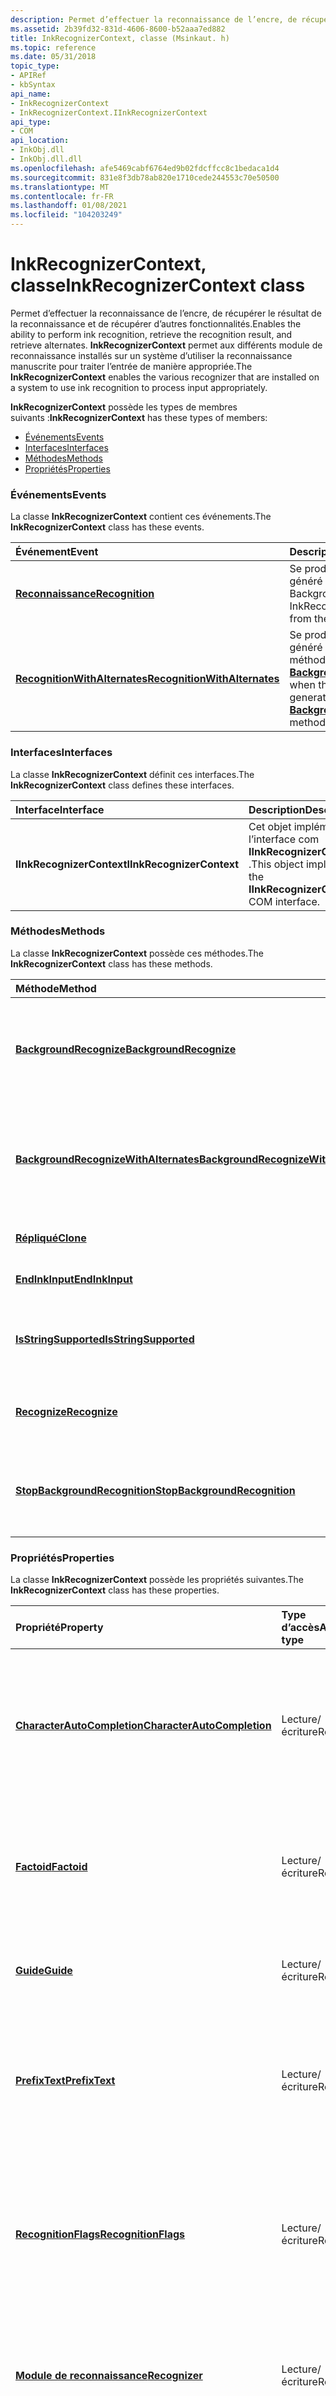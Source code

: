 ```yaml
---
description: Permet d’effectuer la reconnaissance de l’encre, de récupérer le résultat de la reconnaissance et de récupérer d’autres fonctionnalités. InkRecognizerContext permet aux différents module de reconnaissance installés sur un système d’utiliser la reconnaissance manuscrite pour traiter l’entrée de manière appropriée.
ms.assetid: 2b39fd32-831d-4606-8600-b52aaa7ed882
title: InkRecognizerContext, classe (Msinkaut. h)
ms.topic: reference
ms.date: 05/31/2018
topic_type:
- APIRef
- kbSyntax
api_name:
- InkRecognizerContext
- InkRecognizerContext.IInkRecognizerContext
api_type:
- COM
api_location:
- InkObj.dll
- InkObj.dll.dll
ms.openlocfilehash: afe5469cabf6764ed9b02fdcffcc8c1bedaca1d4
ms.sourcegitcommit: 831e8f3db78ab820e1710cede244553c70e50500
ms.translationtype: MT
ms.contentlocale: fr-FR
ms.lasthandoff: 01/08/2021
ms.locfileid: "104203249"
---
```

# <a name="inkrecognizercontext-class"></a><span data-ttu-id="fa06f-104">InkRecognizerContext, classe</span><span class="sxs-lookup"><span data-stu-id="fa06f-104">InkRecognizerContext class</span></span>

<span data-ttu-id="fa06f-105">Permet d’effectuer la reconnaissance de l’encre, de récupérer le résultat de la reconnaissance et de récupérer d’autres fonctionnalités.</span><span class="sxs-lookup"><span data-stu-id="fa06f-105">Enables the ability to perform ink recognition, retrieve the recognition result, and retrieve alternates.</span></span> <span data-ttu-id="fa06f-106">**InkRecognizerContext** permet aux différents module de reconnaissance installés sur un système d’utiliser la reconnaissance manuscrite pour traiter l’entrée de manière appropriée.</span><span class="sxs-lookup"><span data-stu-id="fa06f-106">The **InkRecognizerContext** enables the various recognizer that are installed on a system to use ink recognition to process input appropriately.</span></span>

<span data-ttu-id="fa06f-107">**InkRecognizerContext** possède les types de membres suivants :</span><span class="sxs-lookup"><span data-stu-id="fa06f-107">**InkRecognizerContext** has these types of members:</span></span>

-   [<span data-ttu-id="fa06f-108">Événements</span><span class="sxs-lookup"><span data-stu-id="fa06f-108">Events</span></span>](#events)
-   [<span data-ttu-id="fa06f-109">Interfaces</span><span class="sxs-lookup"><span data-stu-id="fa06f-109">Interfaces</span></span>](#interfaces)
-   [<span data-ttu-id="fa06f-110">Méthodes</span><span class="sxs-lookup"><span data-stu-id="fa06f-110">Methods</span></span>](#methods)
-   [<span data-ttu-id="fa06f-111">Propriétés</span><span class="sxs-lookup"><span data-stu-id="fa06f-111">Properties</span></span>](#properties)

### <a name="events"></a><span data-ttu-id="fa06f-112">Événements</span><span class="sxs-lookup"><span data-stu-id="fa06f-112">Events</span></span>

<span data-ttu-id="fa06f-113">La classe **InkRecognizerContext** contient ces événements.</span><span class="sxs-lookup"><span data-stu-id="fa06f-113">The **InkRecognizerContext** class has these events.</span></span>



| <span data-ttu-id="fa06f-114">Événement</span><span class="sxs-lookup"><span data-stu-id="fa06f-114">Event</span></span>                                                                               | <span data-ttu-id="fa06f-115">Description</span><span class="sxs-lookup"><span data-stu-id="fa06f-115">Description</span></span>                                                                                                                                                                                            |
|:------------------------------------------------------------------------------------|:-------------------------------------------------------------------------------------------------------------------------------------------------------------------------------------------------------|
| [<span data-ttu-id="fa06f-116">**Reconnaissance**</span><span class="sxs-lookup"><span data-stu-id="fa06f-116">**Recognition**</span></span>](inkrecognizercontext-recognition.md)                             | <span data-ttu-id="fa06f-117">Se produit lorsque le InkRecognizerContext a généré des résultats de la méthode BackgroundRecognize.</span><span class="sxs-lookup"><span data-stu-id="fa06f-117">Occurs when the InkRecognizerContext has generated results from the BackgroundRecognize method.</span></span><br/>                                                                                             |
| [<span data-ttu-id="fa06f-118">**RecognitionWithAlternates**</span><span class="sxs-lookup"><span data-stu-id="fa06f-118">**RecognitionWithAlternates**</span></span>](inkrecognizercontext-recognitionwithalternates.md) | <span data-ttu-id="fa06f-119">Se produit lorsque le **InkRecognizerContext** a généré des résultats après l’appel de la méthode [**BackgroundRecognizeWithAlternates**](/windows/desktop/api/msinkaut/nf-msinkaut-iinkrecognizercontext-backgroundrecognizewithalternates)</span><span class="sxs-lookup"><span data-stu-id="fa06f-119">Occurs when the **InkRecognizerContext** has generated results after calling the [**BackgroundRecognizeWithAlternates**](/windows/desktop/api/msinkaut/nf-msinkaut-iinkrecognizercontext-backgroundrecognizewithalternates) method</span></span><br/> |



 

### <a name="interfaces"></a><span data-ttu-id="fa06f-120">Interfaces</span><span class="sxs-lookup"><span data-stu-id="fa06f-120">Interfaces</span></span>

<span data-ttu-id="fa06f-121">La classe **InkRecognizerContext** définit ces interfaces.</span><span class="sxs-lookup"><span data-stu-id="fa06f-121">The **InkRecognizerContext** class defines these interfaces.</span></span>



| <span data-ttu-id="fa06f-122">Interface</span><span class="sxs-lookup"><span data-stu-id="fa06f-122">Interface</span></span>                 | <span data-ttu-id="fa06f-123">Description</span><span class="sxs-lookup"><span data-stu-id="fa06f-123">Description</span></span>                                                                    |
|:--------------------------|:-------------------------------------------------------------------------------|
| <span data-ttu-id="fa06f-124">**IInkRecognizerContext**</span><span class="sxs-lookup"><span data-stu-id="fa06f-124">**IInkRecognizerContext**</span></span> | <span data-ttu-id="fa06f-125">Cet objet implémente l’interface com **IInkRecognizerContext** .</span><span class="sxs-lookup"><span data-stu-id="fa06f-125">This object implements the **IInkRecognizerContext** COM interface.</span></span><br/> |



 

### <a name="methods"></a><span data-ttu-id="fa06f-126">Méthodes</span><span class="sxs-lookup"><span data-stu-id="fa06f-126">Methods</span></span>

<span data-ttu-id="fa06f-127">La classe **InkRecognizerContext** possède ces méthodes.</span><span class="sxs-lookup"><span data-stu-id="fa06f-127">The **InkRecognizerContext** class has these methods.</span></span>



| <span data-ttu-id="fa06f-128">Méthode</span><span class="sxs-lookup"><span data-stu-id="fa06f-128">Method</span></span>                                                                                              | <span data-ttu-id="fa06f-129">Description</span><span class="sxs-lookup"><span data-stu-id="fa06f-129">Description</span></span>                                                                                                                                                                                                                                            |
|:----------------------------------------------------------------------------------------------------|:-------------------------------------------------------------------------------------------------------------------------------------------------------------------------------------------------------------------------------------------------------|
| [<span data-ttu-id="fa06f-130">**BackgroundRecognize**</span><span class="sxs-lookup"><span data-stu-id="fa06f-130">**BackgroundRecognize**</span></span>](/windows/desktop/api/msinkaut/nf-msinkaut-iinkrecognizercontext-backgroundrecognize)                             | <span data-ttu-id="fa06f-131">Spécifie que le module de reconnaissance doit reconnaître les traits associés et déclencher un événement de [**reconnaissance**](inkrecognizercontext-recognition.md) lorsque la reconnaissance est terminée.</span><span class="sxs-lookup"><span data-stu-id="fa06f-131">Specifies that the recognizer should recognize the associated strokes and fire a [**Recognition**](inkrecognizercontext-recognition.md) event when recognition is complete.</span></span><br/>                                                                |
| [<span data-ttu-id="fa06f-132">**BackgroundRecognizeWithAlternates**</span><span class="sxs-lookup"><span data-stu-id="fa06f-132">**BackgroundRecognizeWithAlternates**</span></span>](/windows/desktop/api/msinkaut/nf-msinkaut-iinkrecognizercontext-backgroundrecognizewithalternates) | <span data-ttu-id="fa06f-133">Spécifie que le module de reconnaissance doit reconnaître les traits associés et déclencher un événement [**RecognitionWithAlternates**](inkrecognizercontext-recognitionwithalternates.md) lorsque la reconnaissance est terminée.</span><span class="sxs-lookup"><span data-stu-id="fa06f-133">Specifies that the recognizer should recognize the associated strokes and fire a [**RecognitionWithAlternates**](inkrecognizercontext-recognitionwithalternates.md) event when recognition is complete.</span></span><br/>                                    |
| [<span data-ttu-id="fa06f-134">**Répliqué**</span><span class="sxs-lookup"><span data-stu-id="fa06f-134">**Clone**</span></span>](/windows/desktop/api/msinkaut/nf-msinkaut-iinkdisp-clone)                                                                      | <span data-ttu-id="fa06f-135">Crée un **InkRecognizerContext** en double.</span><span class="sxs-lookup"><span data-stu-id="fa06f-135">Creates a duplicate **InkRecognizerContext**.</span></span><br/>                                                                                                                                                                                               |
| [<span data-ttu-id="fa06f-136">**EndInkInput**</span><span class="sxs-lookup"><span data-stu-id="fa06f-136">**EndInkInput**</span></span>](/windows/desktop/api/msinkaut/nf-msinkaut-iinkrecognizercontext-endinkinput)                                             | <span data-ttu-id="fa06f-137">Met fin à l’entrée d’encre dans le **InkRecognizerContext**.</span><span class="sxs-lookup"><span data-stu-id="fa06f-137">Ends ink input to the **InkRecognizerContext**.</span></span><br/>                                                                                                                                                                                             |
| [<span data-ttu-id="fa06f-138">**IsStringSupported**</span><span class="sxs-lookup"><span data-stu-id="fa06f-138">**IsStringSupported**</span></span>](/windows/desktop/api/msinkaut/nf-msinkaut-iinkrecognizercontext-isstringsupported)                                 | <span data-ttu-id="fa06f-139">Indique si le dictionnaire système, le dictionnaire de l’utilisateur ou la [**liste de mots**](inkwordlist-class.md) contient une chaîne spécifiée.</span><span class="sxs-lookup"><span data-stu-id="fa06f-139">Indicates whether the system dictionary, user dictionary, or [**word list**](inkwordlist-class.md) contain a specified string.</span></span><br/>                                                                                                             |
| [<span data-ttu-id="fa06f-140">**Recognize**</span><span class="sxs-lookup"><span data-stu-id="fa06f-140">**Recognize**</span></span>](/windows/desktop/api/msinkaut/nf-msinkaut-iinkrecognizercontext-recognize)                                                 | <span data-ttu-id="fa06f-141">Effectue la reconnaissance sur une collection [**InkStrokes**](/previous-versions/windows/desktop/legacy/ms703293(v=vs.85)) et retourne les résultats de la reconnaissance.</span><span class="sxs-lookup"><span data-stu-id="fa06f-141">Performs recognition on an [**InkStrokes**](/previous-versions/windows/desktop/legacy/ms703293(v=vs.85)) collection and returns recognition results.</span></span><br/>                                                                                                                          |
| [<span data-ttu-id="fa06f-142">**StopBackgroundRecognition**</span><span class="sxs-lookup"><span data-stu-id="fa06f-142">**StopBackgroundRecognition**</span></span>](/windows/desktop/api/msinkaut/nf-msinkaut-iinkrecognizercontext-stopbackgroundrecognition)                 | <span data-ttu-id="fa06f-143">Termine la reconnaissance en arrière-plan qui a été démarrée avec un appel à [**BackgroundRecognize**](/windows/desktop/api/msinkaut/nf-msinkaut-iinkrecognizercontext-backgroundrecognize) ou [**BackgroundRecognizeWithAlternates**](/windows/desktop/api/msinkaut/nf-msinkaut-iinkrecognizercontext-backgroundrecognizewithalternates).</span><span class="sxs-lookup"><span data-stu-id="fa06f-143">Ends background recognition that was started with a call to [**BackgroundRecognize**](/windows/desktop/api/msinkaut/nf-msinkaut-iinkrecognizercontext-backgroundrecognize) or [**BackgroundRecognizeWithAlternates**](/windows/desktop/api/msinkaut/nf-msinkaut-iinkrecognizercontext-backgroundrecognizewithalternates).</span></span><br/> |



 

### <a name="properties"></a><span data-ttu-id="fa06f-144">Propriétés</span><span class="sxs-lookup"><span data-stu-id="fa06f-144">Properties</span></span>

<span data-ttu-id="fa06f-145">La classe **InkRecognizerContext** possède les propriétés suivantes.</span><span class="sxs-lookup"><span data-stu-id="fa06f-145">The **InkRecognizerContext** class has these properties.</span></span>



| <span data-ttu-id="fa06f-146">Propriété</span><span class="sxs-lookup"><span data-stu-id="fa06f-146">Property</span></span>                                                                                   | <span data-ttu-id="fa06f-147">Type d’accès</span><span class="sxs-lookup"><span data-stu-id="fa06f-147">Access type</span></span>           | <span data-ttu-id="fa06f-148">Description</span><span class="sxs-lookup"><span data-stu-id="fa06f-148">Description</span></span>                                                                                                                                                |
|:-------------------------------------------------------------------------------------------|:----------------------|:-----------------------------------------------------------------------------------------------------------------------------------------------------------|
| [<span data-ttu-id="fa06f-149">**CharacterAutoCompletion**</span><span class="sxs-lookup"><span data-stu-id="fa06f-149">**CharacterAutoCompletion**</span></span>](/windows/win32/api/msinkaut/nf-msinkaut-iinkrecognizercontext-get_characterautocompletionmode)<br/> | <span data-ttu-id="fa06f-150">Lecture/écriture</span><span class="sxs-lookup"><span data-stu-id="fa06f-150">Read/write</span></span><br/> | <span data-ttu-id="fa06f-151">Obtient ou définit le mode de saisie semi-automatique de caractères, qui détermine quand des caractères ou des mots sont reconnus.</span><span class="sxs-lookup"><span data-stu-id="fa06f-151">Gets or sets the character Autocomplete mode, which determines when characters or words are recognized.</span></span><br/>                                         |
| [<span data-ttu-id="fa06f-152">**Factoid**</span><span class="sxs-lookup"><span data-stu-id="fa06f-152">**Factoid**</span></span>](/windows/desktop/api/msinkaut/nf-msinkaut-iinkrecognizercontext-get_factoid)<br/>                                 | <span data-ttu-id="fa06f-153">Lecture/écriture</span><span class="sxs-lookup"><span data-stu-id="fa06f-153">Read/write</span></span><br/> | <span data-ttu-id="fa06f-154">Obtient ou définit le nom de chaîne du Factoid utilisé par l’objet **InkRecognizerContext** .</span><span class="sxs-lookup"><span data-stu-id="fa06f-154">Gets or sets the string name of the factoid used by the **InkRecognizerContext** object.</span></span><br/>                                                        |
| [<span data-ttu-id="fa06f-155">**Guide**</span><span class="sxs-lookup"><span data-stu-id="fa06f-155">**Guide**</span></span>](/windows/desktop/api/msinkaut/nf-msinkaut-iinkrecognizercontext-get_guide)<br/>                                     | <span data-ttu-id="fa06f-156">Lecture/écriture</span><span class="sxs-lookup"><span data-stu-id="fa06f-156">Read/write</span></span><br/> | <span data-ttu-id="fa06f-157">Obtient ou définit le [**InkRecognizerGuide**](inkrecognizerguide-class.md) à utiliser pour l’entrée d’encre.</span><span class="sxs-lookup"><span data-stu-id="fa06f-157">Gets or sets the [**InkRecognizerGuide**](inkrecognizerguide-class.md) to use for ink input.</span></span><br/>                                                   |
| [<span data-ttu-id="fa06f-158">**PrefixText**</span><span class="sxs-lookup"><span data-stu-id="fa06f-158">**PrefixText**</span></span>](/windows/desktop/api/msinkaut/nf-msinkaut-iinkrecognizercontext-get_prefixtext)<br/>                           | <span data-ttu-id="fa06f-159">Lecture/écriture</span><span class="sxs-lookup"><span data-stu-id="fa06f-159">Read/write</span></span><br/> | <span data-ttu-id="fa06f-160">Obtient ou définit les caractères qui précèdent la collection [**InkStrokes**](/previous-versions/windows/desktop/legacy/ms703293(v=vs.85)) dans l’objet **InkRecognizerContext** .</span><span class="sxs-lookup"><span data-stu-id="fa06f-160">Gets or sets the characters that come before the [**InkStrokes**](/previous-versions/windows/desktop/legacy/ms703293(v=vs.85)) collection in the **InkRecognizerContext** object.</span></span><br/> |
| [<span data-ttu-id="fa06f-161">**RecognitionFlags**</span><span class="sxs-lookup"><span data-stu-id="fa06f-161">**RecognitionFlags**</span></span>](/windows/desktop/api/msinkaut/nf-msinkaut-iinkrecognizercontext-get_recognitionflags)<br/>               | <span data-ttu-id="fa06f-162">Lecture/écriture</span><span class="sxs-lookup"><span data-stu-id="fa06f-162">Read/write</span></span><br/> | <span data-ttu-id="fa06f-163">Obtient ou définit les indicateurs qui spécifient comment le module de reconnaissance interprète l’encre et détermine la chaîne de résultat.</span><span class="sxs-lookup"><span data-stu-id="fa06f-163">Gets or sets the flags that specify how the recognizer interprets the ink and determines the result string.</span></span><br/>                                     |
| [<span data-ttu-id="fa06f-164">**Module de reconnaissance**</span><span class="sxs-lookup"><span data-stu-id="fa06f-164">**Recognizer**</span></span>](/windows/desktop/api/msinkaut/nf-msinkaut-iinkrecognizercontext-get_recognizer)<br/>                           | <span data-ttu-id="fa06f-165">Lecture/écriture</span><span class="sxs-lookup"><span data-stu-id="fa06f-165">Read/write</span></span><br/> | <span data-ttu-id="fa06f-166">Obtient ou définit l’objet [**IInkRecognizer**](/windows/desktop/api/msinkaut/nn-msinkaut-iinkrecognizer) utilisé par l’objet **InkRecognizerContext** .</span><span class="sxs-lookup"><span data-stu-id="fa06f-166">Gets or sets the [**IInkRecognizer**](/windows/desktop/api/msinkaut/nn-msinkaut-iinkrecognizer) object used by the **InkRecognizerContext** object.</span></span><br/>                                   |
| [<span data-ttu-id="fa06f-167">**Traits**</span><span class="sxs-lookup"><span data-stu-id="fa06f-167">**Strokes**</span></span>](/windows/desktop/api/msinkaut/nf-msinkaut-iinkrecognizercontext-get_strokes)<br/>                                 | <span data-ttu-id="fa06f-168">Lecture/écriture</span><span class="sxs-lookup"><span data-stu-id="fa06f-168">Read/write</span></span><br/> | <span data-ttu-id="fa06f-169">Obtient ou définit la collection [**InkStrokes**](/previous-versions/windows/desktop/legacy/ms703293(v=vs.85)) associée à l’objet **InkRecognizerContext** .</span><span class="sxs-lookup"><span data-stu-id="fa06f-169">Gets or sets the [**InkStrokes**](/previous-versions/windows/desktop/legacy/ms703293(v=vs.85)) collection associated with the **InkRecognizerContext** object.</span></span><br/>                    |
| [<span data-ttu-id="fa06f-170">**SuffixText**</span><span class="sxs-lookup"><span data-stu-id="fa06f-170">**SuffixText**</span></span>](/windows/desktop/api/msinkaut/nf-msinkaut-iinkrecognizercontext-get_suffixtext)<br/>                           | <span data-ttu-id="fa06f-171">Lecture/écriture</span><span class="sxs-lookup"><span data-stu-id="fa06f-171">Read/write</span></span><br/> | <span data-ttu-id="fa06f-172">Obtient ou définit les caractères qui viennent après la collection [**InkStrokes**](/previous-versions/windows/desktop/legacy/ms703293(v=vs.85)) dans l’objet **InkRecognizerContext** .</span><span class="sxs-lookup"><span data-stu-id="fa06f-172">Gets or sets the characters that come after the [**InkStrokes**](/previous-versions/windows/desktop/legacy/ms703293(v=vs.85)) collection in the **InkRecognizerContext** object.</span></span><br/>  |
| [<span data-ttu-id="fa06f-173">**Mots**</span><span class="sxs-lookup"><span data-stu-id="fa06f-173">**WordList**</span></span>](/windows/desktop/api/msinkaut/nf-msinkaut-iinkrecognizercontext-get_wordlist)<br/>                               | <span data-ttu-id="fa06f-174">Lecture/écriture</span><span class="sxs-lookup"><span data-stu-id="fa06f-174">Read/write</span></span><br/> | <span data-ttu-id="fa06f-175">Obtient ou définit l’objet [**InkWordList**](inkwordlist-class.md) utilisé pour améliorer les résultats de la reconnaissance.</span><span class="sxs-lookup"><span data-stu-id="fa06f-175">Gets or sets the [**InkWordList**](inkwordlist-class.md) object that is used to improve the recognition results.</span></span><br/>                               |



 

## <a name="remarks"></a><span data-ttu-id="fa06f-176">Notes</span><span class="sxs-lookup"><span data-stu-id="fa06f-176">Remarks</span></span>

<span data-ttu-id="fa06f-177">Cet objet peut être instancié en appelant la méthode [**CoCreateInstance**](/windows/desktop/api/combaseapi/nf-combaseapi-cocreateinstance) en C++.</span><span class="sxs-lookup"><span data-stu-id="fa06f-177">This object can be instantiated by calling the [**CoCreateInstance**](/windows/desktop/api/combaseapi/nf-combaseapi-cocreateinstance) method in C++.</span></span>

<span data-ttu-id="fa06f-178">Il existe deux types de reconnaissance : l’arrière-plan (asynchrone) ou le premier plan (synchrone).</span><span class="sxs-lookup"><span data-stu-id="fa06f-178">There are two types of recognition: background (asynchronous) or foreground (synchronous).</span></span> <span data-ttu-id="fa06f-179">La reconnaissance en arrière-plan est démarrée par un appel aux méthodes [**BackgroundRecognize**](/windows/desktop/api/msinkaut/nf-msinkaut-iinkrecognizercontext-backgroundrecognize) ou [**BackgroundRecognizeWithAlternates**](/windows/desktop/api/msinkaut/nf-msinkaut-iinkrecognizercontext-backgroundrecognizewithalternates) , se produit sur un thread d’arrière-plan et signale les résultats à l’application via un mécanisme d’événement.</span><span class="sxs-lookup"><span data-stu-id="fa06f-179">Background recognition is started by a call to the [**BackgroundRecognize**](/windows/desktop/api/msinkaut/nf-msinkaut-iinkrecognizercontext-backgroundrecognize) or [**BackgroundRecognizeWithAlternates**](/windows/desktop/api/msinkaut/nf-msinkaut-iinkrecognizercontext-backgroundrecognizewithalternates) methods, occurs on a background thread, and reports results to the application through an event mechanism.</span></span> <span data-ttu-id="fa06f-180">La reconnaissance de premier plan n’est pas retournée tant que la reconnaissance n’est pas terminée, rendant ainsi les résultats de la reconnaissance disponibles pour le thread appelant sans écouter l’événement de reconnaissance.</span><span class="sxs-lookup"><span data-stu-id="fa06f-180">Foreground recognition does not return until all recognition is completed, thus making recognition results available to the calling thread without listening for the recognition event.</span></span>

<span data-ttu-id="fa06f-181">L’encre est traitée en continu en arrière-plan.</span><span class="sxs-lookup"><span data-stu-id="fa06f-181">Ink is processed continuously in the background.</span></span> <span data-ttu-id="fa06f-182">Si un [**IInkStrokeDisp**](/windows/desktop/api/msinkaut/nn-msinkaut-iinkstrokedisp) est ajouté à la collection [InkStrokes](/previous-versions/windows/desktop/legacy/ms703293(v=vs.85)) à laquelle le **InkRecognizerContext** fait référence, le **IInkStrokeDisp** est alors immédiatement reconnu.</span><span class="sxs-lookup"><span data-stu-id="fa06f-182">If an [**IInkStrokeDisp**](/windows/desktop/api/msinkaut/nn-msinkaut-iinkstrokedisp) is added to the [InkStrokes](/previous-versions/windows/desktop/legacy/ms703293(v=vs.85)) collection to which the **InkRecognizerContext** refers, then the **IInkStrokeDisp** is then recognized immediately.</span></span> <span data-ttu-id="fa06f-183">Pour plus d’informations, consultez les notes dans la rubrique relative à la méthode [**EndInkInput**](/windows/desktop/api/msinkaut/nf-msinkaut-iinkrecognizercontext-endinkinput) .</span><span class="sxs-lookup"><span data-stu-id="fa06f-183">See remarks in the [**EndInkInput**](/windows/desktop/api/msinkaut/nf-msinkaut-iinkrecognizercontext-endinkinput) method topic for more details.</span></span>

<span data-ttu-id="fa06f-184">Toute reconnaissance se produit par le biais d’un contexte de reconnaissance.</span><span class="sxs-lookup"><span data-stu-id="fa06f-184">All recognition occurs through a recognizer context.</span></span> <span data-ttu-id="fa06f-185">Le contexte définit les paramètres pour une session de reconnaissance unique.</span><span class="sxs-lookup"><span data-stu-id="fa06f-185">The context defines the settings for a single recognition session.</span></span> <span data-ttu-id="fa06f-186">Elle reçoit l’encre qui doit être reconnue et définit les contraintes sur l’entrée d’encre et sur la sortie de reconnaissance.</span><span class="sxs-lookup"><span data-stu-id="fa06f-186">It receives the ink that must be recognized and defines the constraints on the ink input and on the recognition output.</span></span> <span data-ttu-id="fa06f-187">Les contraintes qui peuvent être définies sur le contexte incluent le langage, le dictionnaire et la grammaire en cours d’utilisation.</span><span class="sxs-lookup"><span data-stu-id="fa06f-187">The constraints that can be set on the context include the language, the dictionary, and grammar that is being used.</span></span>

> [!Note]  
> <span data-ttu-id="fa06f-188">La définition de propriétés autres que les [**traits**](/windows/desktop/api/msinkaut/nf-msinkaut-iinkrecognizercontext-get_strokes) ou les propriétés [**CharacterAutoCompletion**](/windows/win32/api/msinkaut/nf-msinkaut-iinkrecognizercontext-get_characterautocompletionmode) ne fonctionne que si la collection [InkStrokes](/previous-versions/windows/desktop/legacy/ms703293(v=vs.85)) est **null**.</span><span class="sxs-lookup"><span data-stu-id="fa06f-188">Setting properties other than the [**Strokes**](/windows/desktop/api/msinkaut/nf-msinkaut-iinkrecognizercontext-get_strokes) or [**CharacterAutoCompletion**](/windows/win32/api/msinkaut/nf-msinkaut-iinkrecognizercontext-get_characterautocompletionmode) properties succeeds only if the [InkStrokes](/previous-versions/windows/desktop/legacy/ms703293(v=vs.85)) collection is **NULL**.</span></span> <span data-ttu-id="fa06f-189">Vous devez définir les autres propriétés avant d’attacher la collection InkStrokes au **InkRecognizerContext**, ou vous devez définir la collection InkStrokes sur la **valeur null** , puis définir les autres propriétés.</span><span class="sxs-lookup"><span data-stu-id="fa06f-189">You must set the other properties before you attach the InkStrokes collection to the **InkRecognizerContext**, or you must set the InkStrokes collection to **NULL** and then set the other properties.</span></span> <span data-ttu-id="fa06f-190">Si vous affectez la valeur **null** à la collection InkStrokes, puis définissez les autres propriétés, vous devrez peut-être rattacher la collection InkStrokes.</span><span class="sxs-lookup"><span data-stu-id="fa06f-190">If you set the InkStrokes collection to **NULL** and then set the other properties, you may have to reattach the InkStrokes collection.</span></span> <span data-ttu-id="fa06f-191">Cela est dû au fait que la reconnaissance démarre juste après que vous avez affecté le InkStrokes au **InkRecognizerContext**.</span><span class="sxs-lookup"><span data-stu-id="fa06f-191">This is because the recognition starts right after you assign the InkStrokes to the **InkRecognizerContext**.</span></span> <span data-ttu-id="fa06f-192">Lorsqu’un appel est effectué pour [**reconnaître la méthode \[ InkRecognizeContext \] classe**](/windows/desktop/api/msinkaut/nf-msinkaut-iinkrecognizercontext-recognize) ou [**BackgroundRecognize**](/windows/desktop/api/msinkaut/nf-msinkaut-iinkrecognizercontext-backgroundrecognize), les résultats d’appel peuvent être déjà disponibles.</span><span class="sxs-lookup"><span data-stu-id="fa06f-192">When a call is made to [**Recognize Method \[InkRecognizeContext Class\]**](/windows/desktop/api/msinkaut/nf-msinkaut-iinkrecognizercontext-recognize) or [**BackgroundRecognize**](/windows/desktop/api/msinkaut/nf-msinkaut-iinkrecognizercontext-backgroundrecognize), call results might be available already.</span></span>

 

<span data-ttu-id="fa06f-193">Pour améliorer les performances de votre application, supprimez votre objet **InkRecognizerContext** lorsqu’il n’est plus nécessaire.</span><span class="sxs-lookup"><span data-stu-id="fa06f-193">To improve your application's performance, dispose of your **InkRecognizerContext** object when it is no longer needed.</span></span>

## <a name="requirements"></a><span data-ttu-id="fa06f-194">Configuration requise</span><span class="sxs-lookup"><span data-stu-id="fa06f-194">Requirements</span></span>



| <span data-ttu-id="fa06f-195">Condition requise</span><span class="sxs-lookup"><span data-stu-id="fa06f-195">Requirement</span></span> | <span data-ttu-id="fa06f-196">Valeur</span><span class="sxs-lookup"><span data-stu-id="fa06f-196">Value</span></span> |
|-------------------------------------|---------------------------------------------------------------------------------------------------------------------|
| <span data-ttu-id="fa06f-197">Client minimal pris en charge</span><span class="sxs-lookup"><span data-stu-id="fa06f-197">Minimum supported client</span></span><br/> | <span data-ttu-id="fa06f-198">Applications de bureau Windows XP Édition Tablet PC \[ uniquement\]</span><span class="sxs-lookup"><span data-stu-id="fa06f-198">Windows XP Tablet PC Edition \[desktop apps only\]</span></span><br/>                                                       |
| <span data-ttu-id="fa06f-199">Serveur minimal pris en charge</span><span class="sxs-lookup"><span data-stu-id="fa06f-199">Minimum supported server</span></span><br/> | <span data-ttu-id="fa06f-200">Aucun pris en charge</span><span class="sxs-lookup"><span data-stu-id="fa06f-200">None supported</span></span><br/>                                                                                           |
| <span data-ttu-id="fa06f-201">En-tête</span><span class="sxs-lookup"><span data-stu-id="fa06f-201">Header</span></span><br/>                   | <dl> <span data-ttu-id="fa06f-202"><dt>Msinkaut. h (nécessite également Msinkaut \_ i. c)</dt></span><span class="sxs-lookup"><span data-stu-id="fa06f-202"><dt>Msinkaut.h (also requires Msinkaut\_i.c)</dt></span></span> </dl> |
| <span data-ttu-id="fa06f-203">Bibliothèque</span><span class="sxs-lookup"><span data-stu-id="fa06f-203">Library</span></span><br/>                  | <dl> <span data-ttu-id="fa06f-204"><dt>InkObj.dll</dt></span><span class="sxs-lookup"><span data-stu-id="fa06f-204"><dt>InkObj.dll</dt></span></span> </dl>                               |



## <a name="see-also"></a><span data-ttu-id="fa06f-205">Voir aussi</span><span class="sxs-lookup"><span data-stu-id="fa06f-205">See also</span></span>

<dl> <dt>

[<span data-ttu-id="fa06f-206">**Interface IInkRecognizer**</span><span class="sxs-lookup"><span data-stu-id="fa06f-206">**IInkRecognizer Interface**</span></span>](/windows/desktop/api/msinkaut/nn-msinkaut-iinkrecognizer)
</dt> <dt>

<span data-ttu-id="fa06f-207">[Collection InkStrokes](/previous-versions/windows/desktop/legacy/ms703293(v=vs.85))</span><span class="sxs-lookup"><span data-stu-id="fa06f-207">[InkStrokes Collection](/previous-versions/windows/desktop/legacy/ms703293(v=vs.85))</span></span>
</dt> </dl>

 

